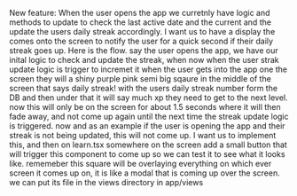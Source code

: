 New feature: When the user opens the app we curretnly have logic and methods to update to check the last active date and the current and the update the users daily streak accordingly. I want us to have a display the comes onto the screen to notify the user for a quick second if their daily streak goes up. Here is the flow. say the user opens the app, we have our inital logic to check and update the streak, when now when the user strak update logic is trigger to incremet it when the user gets into the app one the screen they will a shiny purple pink semi big sqaure in the middle of the screen that says daily streak! with the users daily streak number form the DB and then under that it will say much xp they need to get to the next level. now this will only be on the screen for about 1.5 seconds where it will then fade away, and not come up again until the next time the streak update logic is triggered. now and as an example if the user is opening the app and their streak is not being updated, this will not come up. I want us to implement this, and then on learn.tsx somewhere on the screen add a small button that will trigger this component to come up so we can test it to see what it looks like. rememeber this square will be overlaying everything on which ever screen it comes up on, it is like a modal that is coming up over the screen. we can put its file in the views directory in app/views